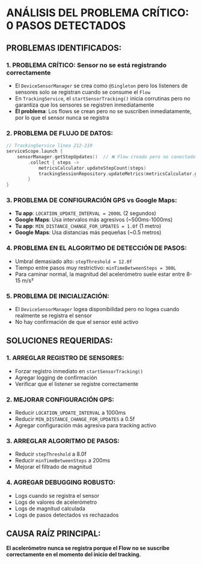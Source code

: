 # ANÁLISIS DEL PROBLEMA CRÍTICO: 0 PASOS DETECTADOS

## PROBLEMAS IDENTIFICADOS:

### 1. **PROBLEMA CRÍTICO: Sensor no se está registrando correctamente**
- El `DeviceSensorManager` se crea como `@Singleton` pero los listeners de sensores solo se registran cuando se consume el `Flow`
- En `TrackingService`, el `startSensorTracking()` inicia corrutinas pero no garantiza que los sensores se registren inmediatamente
- **El problema**: Los flows se crean pero no se suscriben inmediatamente, por lo que el sensor nunca se registra

### 2. **PROBLEMA DE FLUJO DE DATOS**:
```kotlin
// TrackingService línea 212-219
serviceScope.launch {
    sensorManager.getStepUpdates()  // ❌ Flow creado pero no conectado
        .collect { steps ->
            metricsCalculator.updateStepCount(steps)
            trackingSessionRepository.updateMetrics(metricsCalculator.getCurrentMetrics())
        }
}
```

### 3. **PROBLEMA DE CONFIGURACIÓN GPS vs Google Maps**:
- **Tu app**: `LOCATION_UPDATE_INTERVAL = 2000L` (2 segundos)
- **Google Maps**: Usa intervalos más agresivos (~500ms-1000ms)
- **Tu app**: `MIN_DISTANCE_CHANGE_FOR_UPDATES = 1.0f` (1 metro)
- **Google Maps**: Usa distancias más pequeñas (~0.5 metros)

### 4. **PROBLEMA EN EL ALGORITMO DE DETECCIÓN DE PASOS**:
- Umbral demasiado alto: `stepThreshold = 12.0f`
- Tiempo entre pasos muy restrictivo: `minTimeBetweenSteps = 300L`
- Para caminar normal, la magnitud del acelerómetro suele estar entre 8-15 m/s²

### 5. **PROBLEMA DE INICIALIZACIÓN**:
- El `DeviceSensorManager` logea disponibilidad pero no logea cuando realmente se registra el sensor
- No hay confirmación de que el sensor esté activo

## SOLUCIONES REQUERIDAS:

### 1. **ARREGLAR REGISTRO DE SENSORES**:
- Forzar registro inmediato en `startSensorTracking()`
- Agregar logging de confirmación
- Verificar que el listener se registre correctamente

### 2. **MEJORAR CONFIGURACIÓN GPS**:
- Reducir `LOCATION_UPDATE_INTERVAL` a 1000ms
- Reducir `MIN_DISTANCE_CHANGE_FOR_UPDATES` a 0.5f
- Agregar configuración más agresiva para tracking activo

### 3. **ARREGLAR ALGORITMO DE PASOS**:
- Reducir `stepThreshold` a 8.0f
- Reducir `minTimeBetweenSteps` a 200ms
- Mejorar el filtrado de magnitud

### 4. **AGREGAR DEBUGGING ROBUSTO**:
- Logs cuando se registra el sensor
- Logs de valores de acelerómetro
- Logs de magnitud calculada
- Logs de pasos detectados vs rechazados

## CAUSA RAÍZ PRINCIPAL:
**El acelerómetro nunca se registra porque el Flow no se suscribe correctamente en el momento del inicio del tracking.**